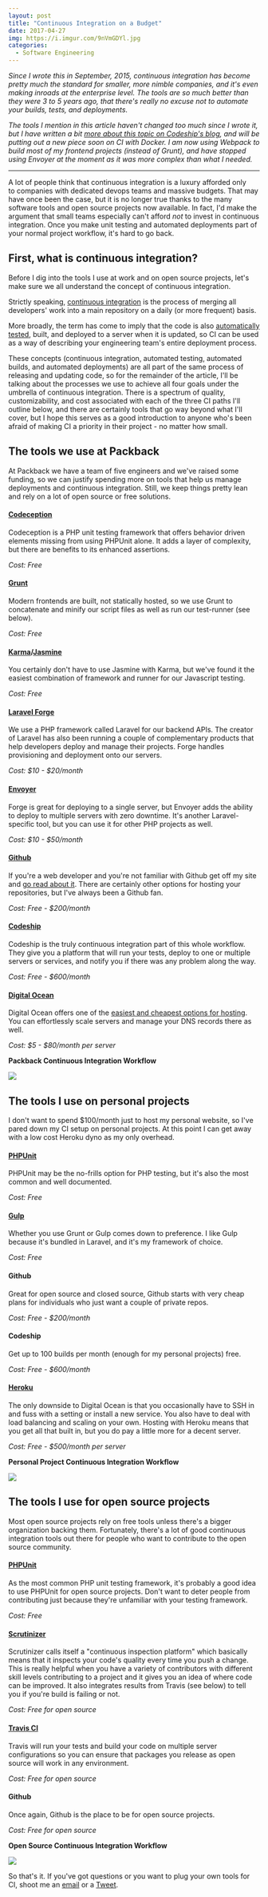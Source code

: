 ```yaml
---
layout: post
title: "Continuous Integration on a Budget"
date: 2017-04-27
img: https://i.imgur.com/9nVmGDYl.jpg
categories:
  - Software Engineering
---
```


*Since I wrote this in September, 2015, continuous integration has become pretty much the standard for smaller, more nimble companies, and it's even making inroads at the enterprise level. The tools are so much better than they were 3 to 5 years ago, that there's really no excuse not to automate your builds, tests, and deployments.*

*The tools I mention in this article haven't changed too much since I wrote it, but I have written a bit [more about this topic on Codeship's blog](https://blog.codeship.com/setting-up-and-deploying-a-modern-php-application/), and will be putting out a new piece soon on CI with Docker. I am now using Webpack to build most of my frontend projects (instead of Grunt), and have stopped using Envoyer at the moment as it was more complex than what I needed.*

-----

A lot of people think that continuous integration is a luxury afforded only to companies with dedicated devops teams and massive budgets. That may have once been the case, but it is no longer true thanks to the many software tools and open source projects now available. In fact, I'd make the argument that small teams especially can't afford _not_ to invest in continuous integration. Once you make unit testing and automated deployments part of your normal project workflow, it's hard to go back.

## First, what is continuous integration?

Before I dig into the tools I use at work and on open source projects, let's make sure we all understand the concept of continuous integration.

Strictly speaking, [continuous integration](https://www.thoughtworks.com/continuous-integration) is the process of merging all developers' work into a main repository on a daily (or more frequent) basis.

More broadly, the term has come to imply that the code is also [automatically tested](/posts/testing-matters), built, and deployed to a server when it is updated, so CI can be used as a way of describing your engineering team's entire deployment process.

These concepts (continuous integration, automated testing, automated builds, and automated deployments) are all part of the same process of releasing and updating code, so for the remainder of the article, I'll be talking about the processes we use to achieve all four goals under the umbrella of continuous integration. There is a spectrum of quality, customizability, and cost associated with each of the three CI paths I'll outline below, and there are certainly tools that go way beyond what I'll cover, but I hope this serves as a good introduction to anyone who's been afraid of making CI a priority in their project - no matter how small.

## The tools we use at Packback

At Packback we have a team of five engineers and we've raised some funding, so we can justify spending more on tools that help us manage deployments and continuous integration. Still, we keep things pretty lean and rely on a lot of open source or free solutions. 

#### [Codeception](http://codeception.com/)
Codeception is a PHP unit testing framework that offers behavior driven elements missing from using PHPUnit alone. It adds a layer of complexity, but there are benefits to its enhanced assertions. 

_Cost: Free_ 

#### [Grunt](http://gruntjs.com/)
Modern frontends are built, not statically hosted, so we use Grunt to concatenate and minify our script files as well as run our test-runner (see below).

_Cost: Free_

#### [Karma](http://karma-runner.github.io/0.13/index.html)/[Jasmine](http://jasmine.github.io/)
You certainly don't have to use Jasmine with Karma, but we've found it the easiest combination of framework and runner for our Javascript testing. 

_Cost: Free_

#### [Laravel Forge](/posts/laravel-forge)
We use a PHP framework called Laravel for our backend APIs. The creator of Laravel has also been running a couple of complementary products that help developers deploy and manage their projects. Forge handles provisioning and deployment onto our servers.

_Cost: $10 - $20/month_ 

#### [Envoyer](https://envoyer.io/)
Forge is great for deploying to a single server, but Envoyer adds the ability to deploy to multiple servers with zero downtime. It's another Laravel-specific tool, but you can use it for other PHP projects as well.

_Cost: $10 - $50/month_

#### [Github](https://github.com/)
If you're a web developer and you're not familiar with Github get off my site and [go read about it](http://www.howtogeek.com/180167/htg-explains-what-is-github-and-what-do-geeks-use-it-for/). There are certainly other options for hosting your repositories, but I've always been a Github fan.

_Cost: Free - $200/month_

#### [Codeship](https://codeship.com/)
Codeship is the truly continuous integration part of this whole workflow. They give you a platform that will run your tests, deploy to one or multiple servers or services, and notify you if there was any problem along the way.

_Cost: Free - $600/month_

#### [Digital Ocean](https://m.do.co/c/888fefc32a01)
Digital Ocean offers one of the [easiest and cheapest options for hosting](https://m.do.co/c/888fefc32a01). You can effortlessly scale servers and manage your DNS records there as well.

_Cost: $5 - $80/month per server_

**Packback Continuous Integration Workflow**

![](https://i.imgur.com/9nVmGDYl.jpg)

## The tools I use on personal projects

I don't want to spend $100/month just to host my personal website, so I've pared down my CI setup on personal projects. At this point I can get away with a low cost Heroku dyno as my only overhead. 

#### [PHPUnit](https://phpunit.de/)
PHPUnit may be the no-frills option for PHP testing, but it's also the most common and well documented.

_Cost: Free_

#### [Gulp](http://gulpjs.com/)
Whether you use Grunt or Gulp comes down to preference. I like Gulp because it's bundled in Laravel, and it's my framework of choice.

_Cost: Free_

#### Github
Great for open source and closed source, Github starts with very cheap plans for individuals who just want a couple of private repos.

_Cost: Free - $200/month_

#### Codeship
Get up to 100 builds per month (enough for my personal projects) free. 

_Cost: Free - $600/month_

#### [Heroku](https://www.heroku.com/)
The only downside to Digital Ocean is that you occasionally have to SSH in and fuss with a setting or install a new service. You also have to deal with load balancing and scaling on your own. Hosting with Heroku means that you get all that built in, but you do pay a little more for a decent server.

_Cost: Free - $500/month per server_

**Personal Project Continuous Integration Workflow**

![](https://i.imgur.com/dyFtQdh.jpg)

## The tools I use for open source projects

Most open source projects rely on free tools unless there's a bigger organization backing them. Fortunately, there's a lot of good continuous integration tools out there for people who want to contribute to the open source community.

#### [PHPUnit](https://phpunit.de/)

As the most common PHP unit testing framework, it's probably a good idea to use PHPUnit for open source projects. Don't want to deter people from contributing just because they're unfamiliar with your testing framework.

_Cost: Free_

#### [Scrutinizer](https://scrutinizer-ci.com/)
Scrutinizer calls itself a "continuous inspection platform" which basically means that it inspects your code's quality every time you push a change. This is really helpful when you have a variety of contributors with different skill levels contributing to a project and it gives you an idea of where code can be improved. It also integrates results from Travis (see below) to tell you if you're build is failing or not.

_Cost: Free for open source_

#### [Travis CI](https://travis-ci.org/)
Travis will run your tests and build your code on multiple server configurations so you can ensure that packages you release as open source will work in any environment. 

_Cost: Free for open source_

#### Github
Once again, Github is the place to be for open source projects. 

_Cost: Free for open source_

**Open Source Continuous Integration Workflow**

![](https://i.imgur.com/NSZ0llt.jpg)

So that's it. If you've got questions or you want to plug your own tools for CI, shoot me an [email](mailto:khughes.me@gmail.com) or a [Tweet](http://www.twitter.com/karllhughes).
